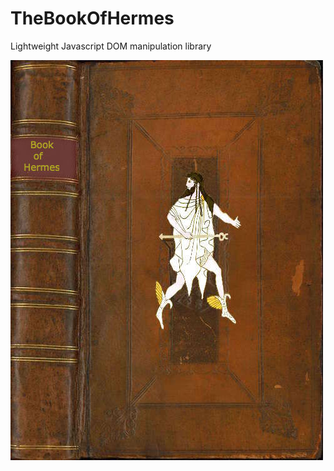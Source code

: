 # TheBookOfHermes
Lightweight Javascript DOM manipulation library

<img src='https://github.com/nousacademy/TheBookOfHermes/blob/master/public/bookcover.jpg'>

